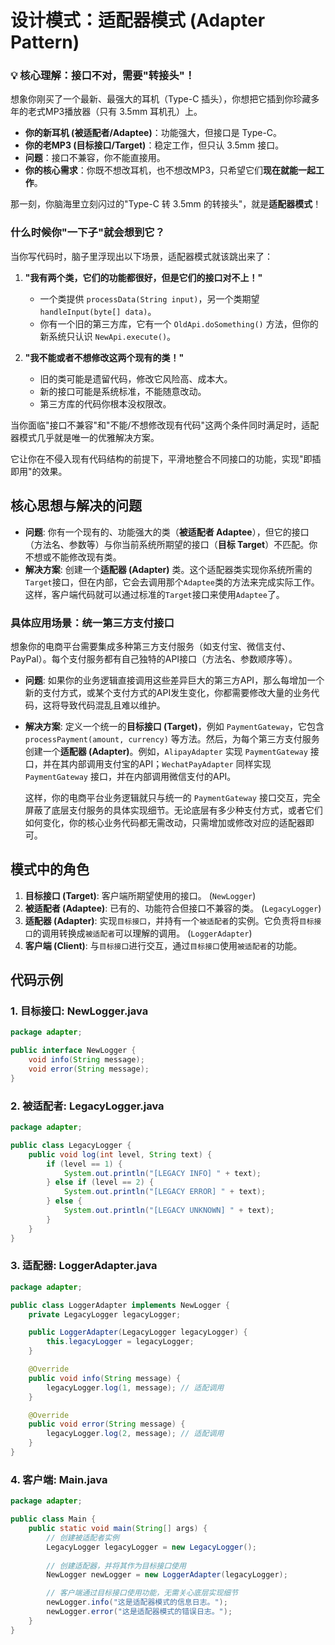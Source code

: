 # 设计模式：适配器模式 (Adapter Pattern)

### 💡 核心理解：接口不对，需要"转接头"！

想象你刚买了一个最新、最强大的耳机（Type-C 插头），你想把它插到你珍藏多年的老式MP3播放器（只有 3.5mm 耳机孔）上。

*   **你的新耳机 (被适配者/Adaptee)**：功能强大，但接口是 Type-C。
*   **你的老MP3 (目标接口/Target)**：稳定工作，但只认 3.5mm 接口。
*   **问题**：接口不兼容，你不能直接用。
*   **你的核心需求**：你既不想改耳机，也不想改MP3，只希望它们**现在就能一起工作**。

那一刻，你脑海里立刻闪过的"Type-C 转 3.5mm 的转接头"，就是**适配器模式**！

### 什么时候你"一下子"就会想到它？

当你写代码时，脑子里浮现出以下场景，适配器模式就该跳出来了：

1.  **"我有两个类，它们的功能都很好，但是它们的接口对不上！"**
    *   一个类提供 `processData(String input)`，另一个类期望 `handleInput(byte[] data)`。
    *   你有一个旧的第三方库，它有一个 `OldApi.doSomething()` 方法，但你的新系统只认识 `NewApi.execute()`。

2.  **"我不能或者不想修改这两个现有的类！"**
    *   旧的类可能是遗留代码，修改它风险高、成本大。
    *   新的接口可能是系统标准，不能随意改动。
    *   第三方库的代码你根本没权限改。

当你面临"接口不兼容"和"不能/不想修改现有代码"这两个条件同时满足时，适配器模式几乎就是唯一的优雅解决方案。

它让你在不侵入现有代码结构的前提下，平滑地整合不同接口的功能，实现"即插即用"的效果。

## 核心思想与解决的问题

*   **问题**: 你有一个现有的、功能强大的类（**被适配者 Adaptee**），但它的接口（方法名、参数等）与你当前系统所期望的接口（**目标 Target**）不匹配。你不想或不能修改现有类。
*   **解决方案**: 创建一个**适配器 (Adapter)** 类。这个适配器类实现你系统所需的`Target`接口，但在内部，它会去调用那个`Adaptee`类的方法来完成实际工作。这样，客户端代码就可以通过标准的`Target`接口来使用`Adaptee`了。

### 具体应用场景：统一第三方支付接口

想象你的电商平台需要集成多种第三方支付服务（如支付宝、微信支付、PayPal）。每个支付服务都有自己独特的API接口（方法名、参数顺序等）。

*   **问题**: 如果你的业务逻辑直接调用这些差异巨大的第三方API，那么每增加一个新的支付方式，或某个支付方式的API发生变化，你都需要修改大量的业务代码，这将导致代码混乱且难以维护。

*   **解决方案**: 定义一个统一的**目标接口 (Target)**，例如 `PaymentGateway`，它包含 `processPayment(amount, currency)` 等方法。然后，为每个第三方支付服务创建一个**适配器 (Adapter)**。例如，`AlipayAdapter` 实现 `PaymentGateway` 接口，并在其内部调用支付宝的API；`WechatPayAdapter` 同样实现 `PaymentGateway` 接口，并在内部调用微信支付的API。

    这样，你的电商平台业务逻辑就只与统一的 `PaymentGateway` 接口交互，完全屏蔽了底层支付服务的具体实现细节。无论底层有多少种支付方式，或者它们如何变化，你的核心业务代码都无需改动，只需增加或修改对应的适配器即可。

## 模式中的角色

1.  **目标接口 (Target)**: 客户端所期望使用的接口。 (`NewLogger`)
2.  **被适配者 (Adaptee)**: 已有的、功能符合但接口不兼容的类。 (`LegacyLogger`)
3.  **适配器 (Adapter)**: 实现`目标接口`，并持有一个`被适配者`的实例。它负责将`目标接口`的调用转换成`被适配者`可以理解的调用。 (`LoggerAdapter`)
4.  **客户端 (Client)**: 与`目标接口`进行交互，通过`目标接口`使用`被适配者`的功能。

## 代码示例

### 1. 目标接口: NewLogger.java

```java
package adapter;

public interface NewLogger {
    void info(String message);
    void error(String message);
}
```

### 2. 被适配者: LegacyLogger.java

```java
package adapter;

public class LegacyLogger {
    public void log(int level, String text) {
        if (level == 1) {
            System.out.println("[LEGACY INFO] " + text);
        } else if (level == 2) {
            System.out.println("[LEGACY ERROR] " + text);
        } else {
            System.out.println("[LEGACY UNKNOWN] " + text);
        }
    }
}
```

### 3. 适配器: LoggerAdapter.java

```java
package adapter;

public class LoggerAdapter implements NewLogger {
    private LegacyLogger legacyLogger;

    public LoggerAdapter(LegacyLogger legacyLogger) {
        this.legacyLogger = legacyLogger;
    }

    @Override
    public void info(String message) {
        legacyLogger.log(1, message); // 适配调用
    }

    @Override
    public void error(String message) {
        legacyLogger.log(2, message); // 适配调用
    }
}
```

### 4. 客户端: Main.java

```java
package adapter;

public class Main {
    public static void main(String[] args) {
        // 创建被适配者实例
        LegacyLogger legacyLogger = new LegacyLogger();
        
        // 创建适配器，并将其作为目标接口使用
        NewLogger newLogger = new LoggerAdapter(legacyLogger);

        // 客户端通过目标接口使用功能，无需关心底层实现细节
        newLogger.info("这是适配器模式的信息日志。");
        newLogger.error("这是适配器模式的错误日志。");
    }
}
``` 